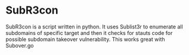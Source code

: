 # SubR3con
SubR3con is a script written in python. It uses Sublist3r to enumerate all subdomains of specific target and then it checks for stauts code for possible subdomain takeover vulnerability. This works great with Subover.go 
